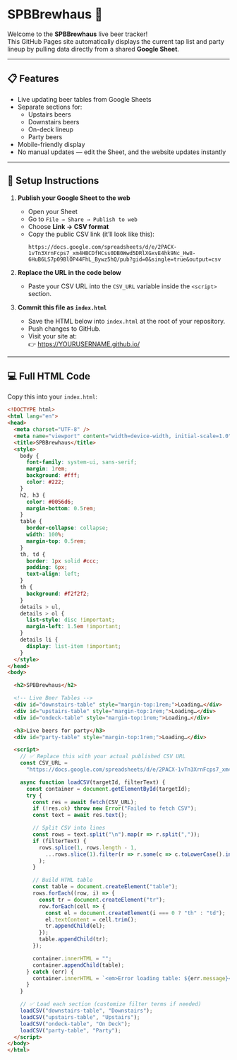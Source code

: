 # SPBBrewhaus 🍻

Welcome to the **SPBBrewhaus** live beer tracker!  
This GitHub Pages site automatically displays the current tap list and party lineup by pulling data directly from a shared **Google Sheet**.

---

## 📋 Features
- Live updating beer tables from Google Sheets
- Separate sections for:
  - Upstairs beers
  - Downstairs beers
  - On-deck lineup
  - Party beers
- Mobile-friendly display
- No manual updates — edit the Sheet, and the website updates instantly

---

## 🧰 Setup Instructions

1. **Publish your Google Sheet to the web**
   - Open your Sheet
   - Go to `File → Share → Publish to web`
   - Choose **Link → CSV format**
   - Copy the public CSV link (it’ll look like this):
     ```
     https://docs.google.com/spreadsheets/d/e/2PACX-1vTn3XrnFcps7_xm4HBCDfHCss0DB0Wwd5DRlXGxvE4hk9Nc_Hw8-6HuB6LS7p09BlOP44FhL_Bywz5hQ/pub?gid=0&single=true&output=csv
     ```

2. **Replace the URL in the code below**
   - Paste your CSV URL into the `CSV_URL` variable inside the `<script>` section.

3. **Commit this file as `index.html`**
   - Save the HTML below into `index.html` at the root of your repository.
   - Push changes to GitHub.
   - Visit your site at:  
     👉 https://YOURUSERNAME.github.io/

---

## 💻 Full HTML Code

Copy this into your `index.html`:

```html
<!DOCTYPE html>
<html lang="en">
<head>
  <meta charset="UTF-8" />
  <meta name="viewport" content="width=device-width, initial-scale=1.0" />
  <title>SPBBrewhaus</title>
  <style>
    body {
      font-family: system-ui, sans-serif;
      margin: 1rem;
      background: #fff;
      color: #222;
    }
    h2, h3 {
      color: #0056d6;
      margin-bottom: 0.5rem;
    }
    table {
      border-collapse: collapse;
      width: 100%;
      margin-top: 0.5rem;
    }
    th, td {
      border: 1px solid #ccc;
      padding: 6px;
      text-align: left;
    }
    th {
      background: #f2f2f2;
    }
    details > ul,
    details > ol {
      list-style: disc !important;
      margin-left: 1.5em !important;
    }
    details li {
      display: list-item !important;
    }
  </style>
</head>
<body>

  <h2>SPBBrewhaus</h2>

  <!-- Live Beer Tables -->
  <div id="downstairs-table" style="margin-top:1rem;">Loading…</div>
  <div id="upstairs-table" style="margin-top:1rem;">Loading…</div>
  <div id="ondeck-table" style="margin-top:1rem;">Loading…</div>

  <h3>Live beers for party</h3>
  <div id="party-table" style="margin-top:1rem;">Loading…</div>

  <script>
    // ✅ Replace this with your actual published CSV URL
    const CSV_URL =
      "https://docs.google.com/spreadsheets/d/e/2PACX-1vTn3XrnFcps7_xm4HBCDfHCss0DB0Wwd5DRlXGxvE4hk9Nc_Hw8-6HuB6LS7p09BlOP44FhL_Bywz5hQ/pub?gid=0&single=true&output=csv";

    async function loadCSV(targetId, filterText) {
      const container = document.getElementById(targetId);
      try {
        const res = await fetch(CSV_URL);
        if (!res.ok) throw new Error("Failed to fetch CSV");
        const text = await res.text();

        // Split CSV into lines
        const rows = text.split("\n").map(r => r.split(","));
        if (filterText) {
          rows.splice(1, rows.length - 1,
            ...rows.slice(1).filter(r => r.some(c => c.toLowerCase().includes(filterText.toLowerCase())))
          );
        }

        // Build HTML table
        const table = document.createElement("table");
        rows.forEach((row, i) => {
          const tr = document.createElement("tr");
          row.forEach(cell => {
            const el = document.createElement(i === 0 ? "th" : "td");
            el.textContent = cell.trim();
            tr.appendChild(el);
          });
          table.appendChild(tr);
        });

        container.innerHTML = "";
        container.appendChild(table);
      } catch (err) {
        container.innerHTML = `<em>Error loading table: ${err.message}</em>`;
      }
    }

    // ✅ Load each section (customize filter terms if needed)
    loadCSV("downstairs-table", "Downstairs");
    loadCSV("upstairs-table", "Upstairs");
    loadCSV("ondeck-table", "On Deck");
    loadCSV("party-table", "Party");
  </script>
</body>
</html>